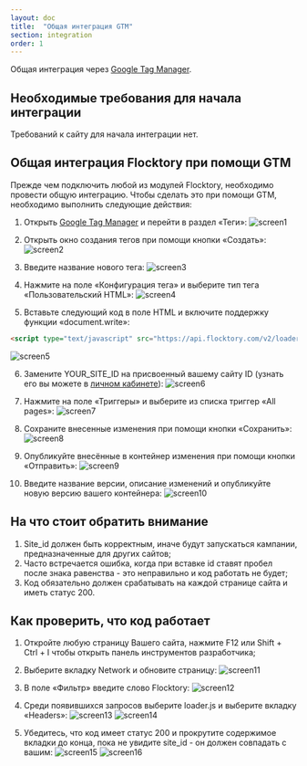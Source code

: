 ```yaml
---
layout: doc
title:  "Общая интеграция GTM"
section: integration
order: 1
---
```

Общая интеграция через [Google Tag Manager](https://www.google.com/intl/ru/tagmanager/).

## Необходимые требования для начала интеграции
Требований к сайту для начала интеграции нет.


## Общая интеграция Flocktory при помощи GTM
Прежде чем подключить любой из модулей Flocktory, необходимо провести общую интеграцию. Чтобы сделать это при помощи GTM, необходимо выполнить следующие действия:
1.	Открыть [Google Tag Manager](https://tagmanager.google.com/#/home) и перейти в раздел «Теги»:
![screen1](https://i.imgur.com/gYEyy6V.jpg)
 
2.	Открыть окно создания тегов при помощи кнопки «Создать»:
![screen2](https://i.imgur.com/8ymyL3E.jpg)
 
3.	Введите название нового тега:
![screen3](https://i.imgur.com/TflamqX.jpg)
 
4.	Нажмите на поле «Конфигурация тега» и выберите тип тега «Пользовательский HTML»:
![screen4](https://i.imgur.com/7Z4Nkka.jpg)
 
5.	Вставьте следующий код в поле HTML и включите поддержку функции «document.write»:
```html
<script type="text/javascript" src="https://api.flocktory.com/v2/loader.js?site_id=YOUR_SITE_ID" async="async"></script>
```
![screen5](https://i.imgur.com/adEuVVU.jpg)
 
6.	Замените YOUR_SITE_ID на присвоенный вашему сайту ID (узнать его вы можете в [личном кабинете](https://cabinet.flocktory.com/)):
![screen6](https://i.imgur.com/ZLRz2vA.jpg)
 
7.	Нажмите на поле «Триггеры» и выберите из списка триггер «All pages»:
![screen7](https://i.imgur.com/RE1w5UI.jpg)
 
8.	Сохраните внесенные изменения при помощи кнопки «Сохранить»:
![screen8](https://i.imgur.com/axms4af.jpg)
 
9.	Опубликуйте внесённые в контейнер изменения при помощи кнопки «Отправить»:
![screen9](https://i.imgur.com/KsBGHQc.jpg)
 
10.	Введите название версии, описание изменений и опубликуйте новую версию вашего контейнера:
![screen10](https://i.imgur.com/yA1vClZ.jpg)
 

## На что стоит обратить внимание
1.	Site_id должен быть корректным, иначе будут запускаться кампании, предназначенные для других сайтов;
2.	Часто встречается ошибка, когда при вставке id ставят пробел после знака равенства - это неправильно и код работать не будет;
3.	Код обязательно должен срабатывать на каждой странице сайта и иметь статус 200.


## Как проверить, что код работает
1.	Откройте любую страницу Вашего сайта, нажмите F12 или Shift + Ctrl + I чтобы открыть панель инструментов разработчика;
2.	Выберите вкладку Network и обновите страницу:
![screen11](https://i.imgur.com/0QgaWOI.jpg)
 
3.	В поле «Фильтр» введите слово Flocktory:
![screen12](https://i.imgur.com/OGOryd1.jpg)
 
4.	Среди появившихся запросов выберите loader.js и выберите вкладку «Headers»:
![screen13](https://i.imgur.com/qayyvVW.jpg)
![screen14](https://i.imgur.com/3hSCxDc.jpg)
 
5.	Убедитесь, что код имеет статус 200 и прокрутите содержимое вкладки до конца, пока не увидите site_id - он должен совпадать с вашим:
![screen15](https://i.imgur.com/EAUmeaT.jpg)
![screen16](https://i.imgur.com/7NtelhQ.jpg)
